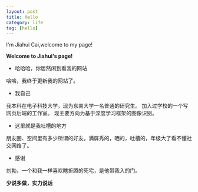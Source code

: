```yaml
---
layout: post
title: Hello
category: life
tag: [hello]
---
```


I'm Jiahui Cai,welcome to my page!


**Welcome to Jiahui's page!**

* 哈哈哈，你居然闲到看我的网站

哈哈，我终于更新我的网站了。

* 我自己

我本科在电子科技大学，现为东南大学一名普通的研究生。
加入过学校的一个写网页后端的工作室。
现主要方向为基于深度学习框架的图像识别。


* 这里就是我吐槽的地方

朋友圈、空间里有多少所谓的好友。满屏秀的，晒的，吐槽的，年级大了看不懂社交网络了。

* 感谢

刘勃，一个和我一样喜欢瞎折腾的死宅，是他带我入的门。



**少说多做，实力说话**
